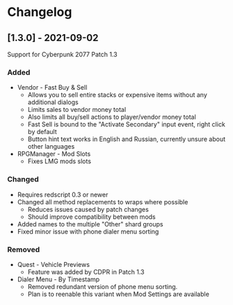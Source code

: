 # Changelog

## [1.3.0] - 2021-09-02

Support for Cyberpunk 2077 Patch 1.3

### Added

 - Vendor - Fast Buy & Sell
   - Allows you to sell entire stacks or expensive items without any additional dialogs
   - Limits sales to vendor money total
   - Also limits all buy/sell actions to player/vendor money total
   - Fast Sell is bound to the "Activate Secondary" input event, right click by default
   - Button hint text works in English and Russian, currently unsure about other languages
 - RPGManager - Mod Slots
   - Fixes LMG mods slots


### Changed

 - Requires redscript 0.3 or newer
 - Changed all method replacements to wraps where possible
   - Reduces issues caused by patch changes
   - Should improve compatibility between mods
 - Added names to the multiple "Other" shard groups
 - Fixed minor issue with phone dialer menu sorting

### Removed

 - Quest - Vehicle Previews
   - Feature was added by CDPR in Patch 1.3
 - Dialer Menu - By Timestamp
   - Removed redundant version of phone menu sorting.
   - Plan is to reenable this variant when Mod Settings are available
